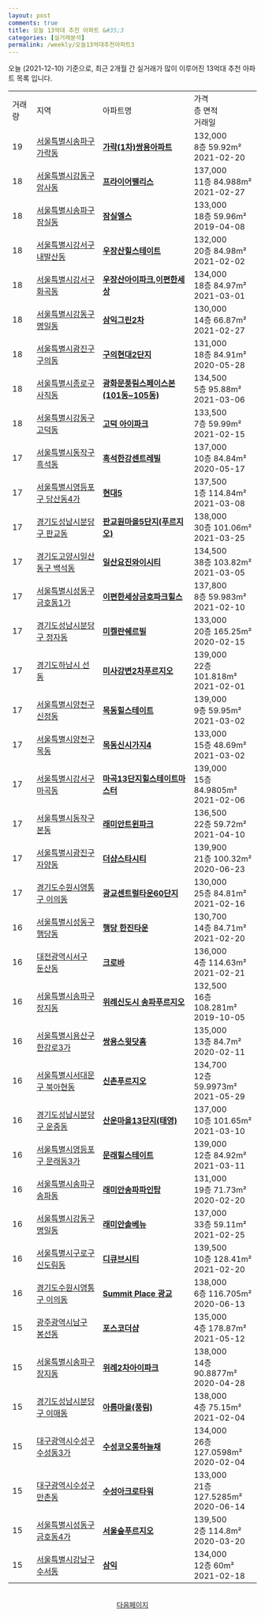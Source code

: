 ```yaml
---
layout: post
comments: true
title: 오늘 13억대 추천 아파트 &#35;3
categories: [실거래분석]
permalink: /weekly/오늘13억대추천아파트3
---
```


오늘 (2021-12-10) 기준으로, 최근 2개월 간 실거래가 많이 이루어진 13억대 추천 아파트 목록 입니다.

<table class="sortable">
  <tr>
    <td>거래량</td>
    <td>지역</td>
    <td>아파트명</td>
    <td>가격<br>층 면적<br>거래일</td>
  </tr>

  <tr class="item">
    <td>19</td>
    <td><a href="/apt/서울특별시송파구가락동">서울특별시송파구 가락동</a></td>
    <td style="font-weight: bold;"><a href="/apt/서울특별시송파구가락동가락(1차)쌍용아파트">가락(1차)쌍용아파트</a></td>
    <td>132,000<br>8층  59.92m²<br>2021-02-20</td>
  </tr>

  <tr class="item">
    <td>18</td>
    <td><a href="/apt/서울특별시강동구암사동">서울특별시강동구 암사동</a></td>
    <td style="font-weight: bold;"><a href="/apt/서울특별시강동구암사동프라이어팰리스">프라이어팰리스</a></td>
    <td>137,000<br>11층  84.988m²<br>2021-02-27</td>
  </tr>

  <tr class="item">
    <td>18</td>
    <td><a href="/apt/서울특별시송파구잠실동">서울특별시송파구 잠실동</a></td>
    <td style="font-weight: bold;"><a href="/apt/서울특별시송파구잠실동잠실엘스">잠실엘스</a></td>
    <td>133,000<br>18층  59.96m²<br>2019-04-08</td>
  </tr>

  <tr class="item">
    <td>18</td>
    <td><a href="/apt/서울특별시강서구내발산동">서울특별시강서구 내발산동</a></td>
    <td style="font-weight: bold;"><a href="/apt/서울특별시강서구내발산동우장산힐스테이트">우장산힐스테이트</a></td>
    <td>132,000<br>20층  84.98m²<br>2021-02-02</td>
  </tr>

  <tr class="item">
    <td>18</td>
    <td><a href="/apt/서울특별시강서구화곡동">서울특별시강서구 화곡동</a></td>
    <td style="font-weight: bold;"><a href="/apt/서울특별시강서구화곡동우장산아이파크,이편한세상">우장산아이파크,이편한세상</a></td>
    <td>134,000<br>18층  84.97m²<br>2021-03-01</td>
  </tr>

  <tr class="item">
    <td>18</td>
    <td><a href="/apt/서울특별시강동구명일동">서울특별시강동구 명일동</a></td>
    <td style="font-weight: bold;"><a href="/apt/서울특별시강동구명일동삼익그린2차">삼익그린2차</a></td>
    <td>130,000<br>14층  66.87m²<br>2021-02-27</td>
  </tr>

  <tr class="item">
    <td>18</td>
    <td><a href="/apt/서울특별시광진구구의동">서울특별시광진구 구의동</a></td>
    <td style="font-weight: bold;"><a href="/apt/서울특별시광진구구의동구의현대2단지">구의현대2단지</a></td>
    <td>131,000<br>18층  84.91m²<br>2020-05-28</td>
  </tr>

  <tr class="item">
    <td>18</td>
    <td><a href="/apt/서울특별시종로구사직동">서울특별시종로구 사직동</a></td>
    <td style="font-weight: bold;"><a href="/apt/서울특별시종로구사직동광화문풍림스페이스본(101동~105동)">광화문풍림스페이스본(101동~105동)</a></td>
    <td>134,500<br>5층  95.88m²<br>2021-03-06</td>
  </tr>

  <tr class="item">
    <td>18</td>
    <td><a href="/apt/서울특별시강동구고덕동">서울특별시강동구 고덕동</a></td>
    <td style="font-weight: bold;"><a href="/apt/서울특별시강동구고덕동고덕아이파크">고덕 아이파크</a></td>
    <td>133,500<br>7층  59.99m²<br>2021-02-15</td>
  </tr>

  <tr class="item">
    <td>17</td>
    <td><a href="/apt/서울특별시동작구흑석동">서울특별시동작구 흑석동</a></td>
    <td style="font-weight: bold;"><a href="/apt/서울특별시동작구흑석동흑석한강센트레빌">흑석한강센트레빌</a></td>
    <td>137,000<br>10층  84.84m²<br>2020-05-17</td>
  </tr>

  <tr class="item">
    <td>17</td>
    <td><a href="/apt/서울특별시영등포구당산동4가">서울특별시영등포구 당산동4가</a></td>
    <td style="font-weight: bold;"><a href="/apt/서울특별시영등포구당산동4가현대5">현대5</a></td>
    <td>137,500<br>1층  114.84m²<br>2021-03-08</td>
  </tr>

  <tr class="item">
    <td>17</td>
    <td><a href="/apt/경기도성남시분당구판교동">경기도성남시분당구 판교동</a></td>
    <td style="font-weight: bold;"><a href="/apt/경기도성남시분당구판교동판교원마을5단지(푸르지오)">판교원마을5단지(푸르지오)</a></td>
    <td>138,000<br>30층  101.06m²<br>2021-03-25</td>
  </tr>

  <tr class="item">
    <td>17</td>
    <td><a href="/apt/경기도고양시일산동구백석동">경기도고양시일산동구 백석동</a></td>
    <td style="font-weight: bold;"><a href="/apt/경기도고양시일산동구백석동일산요진와이시티">일산요진와이시티</a></td>
    <td>134,500<br>38층  103.82m²<br>2021-03-05</td>
  </tr>

  <tr class="item">
    <td>17</td>
    <td><a href="/apt/서울특별시성동구금호동1가">서울특별시성동구 금호동1가</a></td>
    <td style="font-weight: bold;"><a href="/apt/서울특별시성동구금호동1가이편한세상금호파크힐스">이편한세상금호파크힐스</a></td>
    <td>137,800<br>8층  59.983m²<br>2021-02-10</td>
  </tr>

  <tr class="item">
    <td>17</td>
    <td><a href="/apt/경기도성남시분당구정자동">경기도성남시분당구 정자동</a></td>
    <td style="font-weight: bold;"><a href="/apt/경기도성남시분당구정자동미켈란쉐르빌">미켈란쉐르빌</a></td>
    <td>133,000<br>20층  165.25m²<br>2020-02-15</td>
  </tr>

  <tr class="item">
    <td>17</td>
    <td><a href="/apt/경기도하남시선동">경기도하남시 선동</a></td>
    <td style="font-weight: bold;"><a href="/apt/경기도하남시선동미사강변2차푸르지오">미사강변2차푸르지오</a></td>
    <td>139,000<br>22층  101.818m²<br>2021-02-01</td>
  </tr>

  <tr class="item">
    <td>17</td>
    <td><a href="/apt/서울특별시양천구신정동">서울특별시양천구 신정동</a></td>
    <td style="font-weight: bold;"><a href="/apt/서울특별시양천구신정동목동힐스테이트">목동힐스테이트</a></td>
    <td>139,000<br>9층  59.95m²<br>2021-03-02</td>
  </tr>

  <tr class="item">
    <td>17</td>
    <td><a href="/apt/서울특별시양천구목동">서울특별시양천구 목동</a></td>
    <td style="font-weight: bold;"><a href="/apt/서울특별시양천구목동목동신시가지4">목동신시가지4</a></td>
    <td>133,000<br>15층  48.69m²<br>2021-03-02</td>
  </tr>

  <tr class="item">
    <td>17</td>
    <td><a href="/apt/서울특별시강서구마곡동">서울특별시강서구 마곡동</a></td>
    <td style="font-weight: bold;"><a href="/apt/서울특별시강서구마곡동마곡13단지힐스테이트마스터">마곡13단지힐스테이트마스터</a></td>
    <td>139,000<br>15층  84.9805m²<br>2021-02-06</td>
  </tr>

  <tr class="item">
    <td>17</td>
    <td><a href="/apt/서울특별시동작구본동">서울특별시동작구 본동</a></td>
    <td style="font-weight: bold;"><a href="/apt/서울특별시동작구본동래미안트윈파크">래미안트윈파크</a></td>
    <td>136,500<br>22층  59.72m²<br>2021-04-10</td>
  </tr>

  <tr class="item">
    <td>17</td>
    <td><a href="/apt/서울특별시광진구자양동">서울특별시광진구 자양동</a></td>
    <td style="font-weight: bold;"><a href="/apt/서울특별시광진구자양동더샵스타시티">더샵스타시티</a></td>
    <td>139,900<br>21층  100.32m²<br>2020-06-23</td>
  </tr>

  <tr class="item">
    <td>17</td>
    <td><a href="/apt/경기도수원시영통구이의동">경기도수원시영통구 이의동</a></td>
    <td style="font-weight: bold;"><a href="/apt/경기도수원시영통구이의동광교센트럴타운60단지">광교센트럴타운60단지</a></td>
    <td>130,000<br>25층  84.81m²<br>2021-02-16</td>
  </tr>

  <tr class="item">
    <td>16</td>
    <td><a href="/apt/서울특별시성동구행당동">서울특별시성동구 행당동</a></td>
    <td style="font-weight: bold;"><a href="/apt/서울특별시성동구행당동행당한진타운">행당 한진타운</a></td>
    <td>130,700<br>14층  84.71m²<br>2021-02-20</td>
  </tr>

  <tr class="item">
    <td>16</td>
    <td><a href="/apt/대전광역시서구둔산동">대전광역시서구 둔산동</a></td>
    <td style="font-weight: bold;"><a href="/apt/대전광역시서구둔산동크로바">크로바</a></td>
    <td>136,000<br>4층  114.63m²<br>2021-02-21</td>
  </tr>

  <tr class="item">
    <td>16</td>
    <td><a href="/apt/서울특별시송파구장지동">서울특별시송파구 장지동</a></td>
    <td style="font-weight: bold;"><a href="/apt/서울특별시송파구장지동위례신도시송파푸르지오">위례신도시 송파푸르지오</a></td>
    <td>132,500<br>16층  108.281m²<br>2019-10-05</td>
  </tr>

  <tr class="item">
    <td>16</td>
    <td><a href="/apt/서울특별시용산구한강로3가">서울특별시용산구 한강로3가</a></td>
    <td style="font-weight: bold;"><a href="/apt/서울특별시용산구한강로3가쌍용스윗닷홈">쌍용스윗닷홈</a></td>
    <td>135,000<br>13층  84.7m²<br>2020-02-11</td>
  </tr>

  <tr class="item">
    <td>16</td>
    <td><a href="/apt/서울특별시서대문구북아현동">서울특별시서대문구 북아현동</a></td>
    <td style="font-weight: bold;"><a href="/apt/서울특별시서대문구북아현동신촌푸르지오">신촌푸르지오</a></td>
    <td>134,700<br>12층  59.9973m²<br>2021-05-29</td>
  </tr>

  <tr class="item">
    <td>16</td>
    <td><a href="/apt/경기도성남시분당구운중동">경기도성남시분당구 운중동</a></td>
    <td style="font-weight: bold;"><a href="/apt/경기도성남시분당구운중동산운마을13단지(태영)">산운마을13단지(태영)</a></td>
    <td>137,000<br>10층  101.65m²<br>2021-03-10</td>
  </tr>

  <tr class="item">
    <td>16</td>
    <td><a href="/apt/서울특별시영등포구문래동3가">서울특별시영등포구 문래동3가</a></td>
    <td style="font-weight: bold;"><a href="/apt/서울특별시영등포구문래동3가문래힐스테이트">문래힐스테이트</a></td>
    <td>139,000<br>12층  84.92m²<br>2021-03-11</td>
  </tr>

  <tr class="item">
    <td>16</td>
    <td><a href="/apt/서울특별시송파구송파동">서울특별시송파구 송파동</a></td>
    <td style="font-weight: bold;"><a href="/apt/서울특별시송파구송파동래미안송파파인탑">래미안송파파인탑</a></td>
    <td>131,000<br>19층  71.73m²<br>2020-02-20</td>
  </tr>

  <tr class="item">
    <td>16</td>
    <td><a href="/apt/서울특별시강동구명일동">서울특별시강동구 명일동</a></td>
    <td style="font-weight: bold;"><a href="/apt/서울특별시강동구명일동래미안솔베뉴">래미안솔베뉴</a></td>
    <td>137,000<br>33층  59.11m²<br>2021-02-25</td>
  </tr>

  <tr class="item">
    <td>16</td>
    <td><a href="/apt/서울특별시구로구신도림동">서울특별시구로구 신도림동</a></td>
    <td style="font-weight: bold;"><a href="/apt/서울특별시구로구신도림동디큐브시티">디큐브시티</a></td>
    <td>139,500<br>10층  128.41m²<br>2021-02-20</td>
  </tr>

  <tr class="item">
    <td>16</td>
    <td><a href="/apt/경기도수원시영통구이의동">경기도수원시영통구 이의동</a></td>
    <td style="font-weight: bold;"><a href="/apt/경기도수원시영통구이의동SummitPlace광교">Summit Place 광교</a></td>
    <td>138,000<br>6층  116.705m²<br>2020-06-13</td>
  </tr>

  <tr class="item">
    <td>15</td>
    <td><a href="/apt/광주광역시남구봉선동">광주광역시남구 봉선동</a></td>
    <td style="font-weight: bold;"><a href="/apt/광주광역시남구봉선동포스코더샵">포스코더샵</a></td>
    <td>135,000<br>4층  178.87m²<br>2021-05-12</td>
  </tr>

  <tr class="item">
    <td>15</td>
    <td><a href="/apt/서울특별시송파구장지동">서울특별시송파구 장지동</a></td>
    <td style="font-weight: bold;"><a href="/apt/서울특별시송파구장지동위례2차아이파크">위례2차아이파크</a></td>
    <td>138,000<br>14층  90.8877m²<br>2020-04-28</td>
  </tr>

  <tr class="item">
    <td>15</td>
    <td><a href="/apt/경기도성남시분당구이매동">경기도성남시분당구 이매동</a></td>
    <td style="font-weight: bold;"><a href="/apt/경기도성남시분당구이매동아름마을(풍림)">아름마을(풍림)</a></td>
    <td>138,000<br>4층  75.15m²<br>2021-02-04</td>
  </tr>

  <tr class="item">
    <td>15</td>
    <td><a href="/apt/대구광역시수성구수성동3가">대구광역시수성구 수성동3가</a></td>
    <td style="font-weight: bold;"><a href="/apt/대구광역시수성구수성동3가수성코오롱하늘채">수성코오롱하늘채</a></td>
    <td>134,000<br>26층  127.0598m²<br>2020-02-04</td>
  </tr>

  <tr class="item">
    <td>15</td>
    <td><a href="/apt/대구광역시수성구만촌동">대구광역시수성구 만촌동</a></td>
    <td style="font-weight: bold;"><a href="/apt/대구광역시수성구만촌동수성아크로타워">수성아크로타워</a></td>
    <td>133,000<br>21층  127.5285m²<br>2020-06-14</td>
  </tr>

  <tr class="item">
    <td>15</td>
    <td><a href="/apt/서울특별시성동구금호동4가">서울특별시성동구 금호동4가</a></td>
    <td style="font-weight: bold;"><a href="/apt/서울특별시성동구금호동4가서울숲푸르지오">서울숲푸르지오</a></td>
    <td>139,500<br>2층  114.8m²<br>2020-03-20</td>
  </tr>

  <tr class="item">
    <td>15</td>
    <td><a href="/apt/서울특별시강남구수서동">서울특별시강남구 수서동</a></td>
    <td style="font-weight: bold;"><a href="/apt/서울특별시강남구수서동삼익">삼익</a></td>
    <td>134,000<br>12층  60m²<br>2021-02-18</td>
  </tr>

  <tr>
      <script async src="https://pagead2.googlesyndication.com/pagead/js/adsbygoogle.js?client=ca-pub-3485438051770037"
          crossorigin="anonymous"></script>
      <ins class="adsbygoogle"
          style="display:block"
          data-ad-format="fluid"
          data-ad-layout-key="-fb+5w+4e-db+86"
          data-ad-client="ca-pub-3485438051770037"
          data-ad-slot="1827090281"></ins>
      <script>
          (adsbygoogle = window.adsbygoogle || []).push({});
      </script>
  </tr>
    
</table>

<br>
<center><a href="/weekly/오늘13억대추천아파트">다음페이지</a></center>
<br><br>
